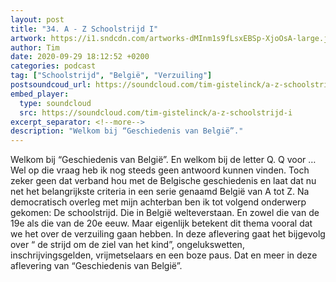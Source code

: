 ```yaml
---
layout: post
title: "34. A - Z Schoolstrijd I"
artwork: https://i1.sndcdn.com/artworks-dMInm1s9fLsxEBSp-XjoOsA-large.jpg
author: Tim
date: 2020-09-29 18:12:52 +0200
categories: podcast
tag: ["Schoolstrijd", "België", "Verzuiling"]
postsoundcoud_url: https://soundcloud.com/tim-gistelinck/a-z-schoolstrijd-i
embed_player:
  type: soundcloud
  src: https://soundcloud.com/tim-gistelinck/a-z-schoolstrijd-i
excerpt_separator: <!--more-->
description: "Welkom bij “Geschiedenis van België”."
---
```

Welkom bij “Geschiedenis van België”. En welkom bij de letter Q. Q voor … Wel op die vraag heb ik nog steeds geen antwoord kunnen vinden. Toch zeker geen dat verband hou met de Belgische geschiedenis en laat dat nu net het belangrijkste criteria in een serie genaamd België van A tot Z. Na democratisch overleg met mijn achterban ben ik tot volgend onderwerp gekomen: De schoolstrijd. Die in België welteverstaan. En zowel die van de 19e als die van de 20e eeuw. Maar eigenlijk betekent dit thema vooral dat we het over de verzuiling gaan hebben. In deze aflevering gaat het bijgevolg over “ de strijd om de ziel van het kind”, ongelukswetten, inschrijvingsgelden, vrijmetselaars en een boze paus. Dat en meer in deze aflevering van “Geschiedenis van België”.